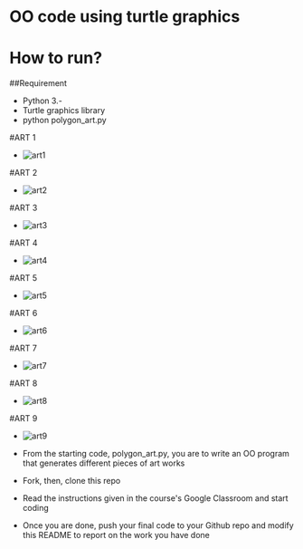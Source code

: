 # OO code using turtle graphics

# How to run?
##Requirement
- Python 3.-
- Turtle graphics library
- python polygon_art.py

#ART 1 
- ![art1](https://github.com/Kantee22/turtle_graphics_oo/blob/main/1..jpg)

#ART 2
- ![art2](https://github.com/Kantee22/turtle_graphics_oo/blob/main/2..jpg)

#ART 3
- ![art3](https://github.com/Kantee22/turtle_graphics_oo/blob/main/3..jpg)

#ART 4
- ![art4](https://github.com/Kantee22/turtle_graphics_oo/blob/main/4..jpg)

#ART 5
- ![art5](https://github.com/Kantee22/turtle_graphics_oo/blob/main/5..jpg)

#ART 6
- ![art6](https://github.com/Kantee22/turtle_graphics_oo/blob/main/6..jpg)

#ART 7
- ![art7](https://github.com/Kantee22/turtle_graphics_oo/blob/main/7..jpg)

#ART 8
- ![art8](https://github.com/Kantee22/turtle_graphics_oo/blob/main/8..jpg)

#ART 9
- ![art9](https://github.com/Kantee22/turtle_graphics_oo/blob/main/9..jpg)

- From the starting code, polygon_art.py, you are to write an OO program that generates different pieces of art works
- Fork, then, clone this repo
- Read the instructions given in the course's Google Classroom and start coding
- Once you are done, push your final code to your Github repo and modify this README to report on the work you have done

